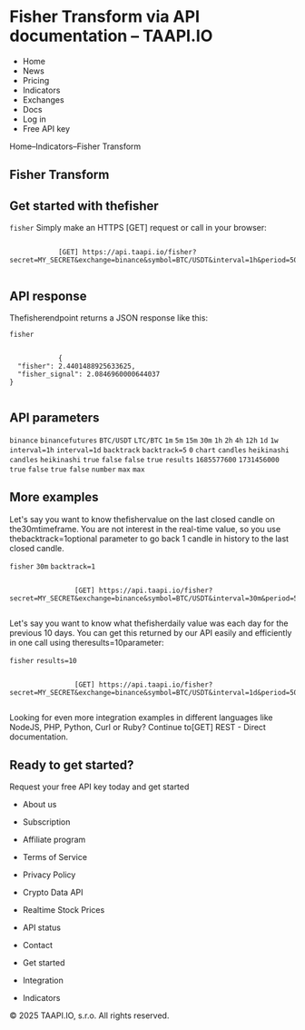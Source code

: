 # Fisher Transform via API documentation – TAAPI.IO

- Home
- News
- Pricing
- Indicators
- Exchanges
- Docs
- Log in
- Free API key

Home–Indicators–Fisher Transform


## Fisher Transform

## Get started with thefisher
`fisher` Simply make an HTTPS [GET] request or call in your browser:


```

			[GET] https://api.taapi.io/fisher?secret=MY_SECRET&exchange=binance&symbol=BTC/USDT&interval=1h&period=50
		
```

## API response
Thefisherendpoint returns a JSON response like this:

`fisher` 
```

			{
  "fisher": 2.4401488925633625,
  "fisher_signal": 2.0846960000644037
}
		
```

## API parameters
`binance` `binancefutures` `BTC/USDT` `LTC/BTC` `1m` `5m` `15m` `30m` `1h` `2h` `4h` `12h` `1d` `1w` `interval=1h` `interval=1d` `backtrack` `backtrack=5` `0` `chart` `candles` `heikinashi` `candles` `heikinashi` `true` `false` `false` `true` `results` `1685577600` `1731456000` `true` `false` `true` `false` `number` `max` `max` 
## More examples
Let's say you want to know thefishervalue on the last closed candle on the30mtimeframe. You are not interest in the real-time value, so you use thebacktrack=1optional parameter to go back 1 candle in history to the last closed candle.

`fisher` `30m` `backtrack=1` 
```

				[GET] https://api.taapi.io/fisher?secret=MY_SECRET&exchange=binance&symbol=BTC/USDT&interval=30m&period=50&backtrack=1
			
```
Let's say you want to know what thefisherdaily value was each day for the previous 10 days. You can get this returned by our API easily and efficiently in one call using theresults=10parameter:

`fisher` `results=10` 
```

				[GET] https://api.taapi.io/fisher?secret=MY_SECRET&exchange=binance&symbol=BTC/USDT&interval=1d&period=50&results=10
			
```
Looking for even more integration examples in different languages like NodeJS, PHP, Python, Curl or Ruby? Continue to[GET] REST - Direct documentation.


## Ready to get started?
Request your free API key today and get started

- About us
- Subscription
- Affiliate program
- Terms of Service
- Privacy Policy
- Crypto Data API
- Realtime Stock Prices
- API status
- Contact

- Get started
- Integration
- Indicators

© 2025 TAAPI.IO, s.r.o. All rights reserved.

